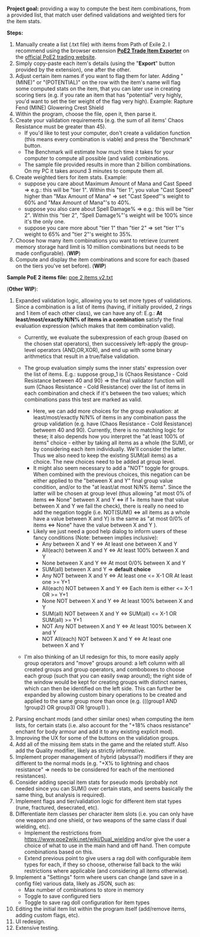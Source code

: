 ﻿**Project goal:** providing a way to compute the best item combinations, from a provided list, that match user defined validations and weighted tiers for the item stats.

**Steps:**
1. Manually create a list (.txt file) with items from Path of Exile 2. I recommend using the browser extension [**PoE2 Trade Item Exporter**](https://github.com/intGus/poe-trade2text) on the [official PoE2 trading website](https://www.pathofexile.com/trade2/search/poe2).
2. Simply copy-paste each item's details (using the "**Export**" button provided by the extension), one after the other.
3. Adjust certain item names if you want to flag them for later.
   Adding "(MINE)" or "(POTENTIAL)" on the row with the item's name will flag some computed stats on the item, that you can later use in creating scoring tiers (e.g. if you rate an item that has "potential" very highly, you'd want to set the tier weight of the flag very high).
   		Example: Rapture Fend (MINE) 
    			 Glowering Crest Shield
4. Within the program, choose the file, open it, then parse it.
5. Create your validation requirements (e.g. the sum of all items' Chaos Resistance must be greater than 45).
   - If you'd like to test your computer, don't create a validation function (this means every combination is viable) and press the "Benchmark" button.
   - The Benchmark will estimate how much time it takes for your computer to compute all possible (and valid) combinations.
   - The sample file provided results in more than 2 billion combinations. On my PC it takes around 3 minutes to compute them all.
7. Create weighted tiers for item stats.
   Example:
   	- suppose you care about Maximum Amount of Mana  and  Cast Speed => e.g.: this will be "tier 1". Within this "tier 1", you value "Cast Speed" higher than "Max Amount of Mana" => set "Cast Speed"'s weight to 60% and "Max Amount of Mana"'s to 40%.
	- suppose you also care about Spell Damage% => e.g.: this will be "tier 2". Within this "tier 2", "Spell Damage%"'s weight will be 100% since it's the only one.
 	- suppose you care more about "tier 1" than "tier 2" => set "tier 1"'s weight to 65% and "tier 2"'s weight to 35%.
8. Choose how many item combinations you want to retrieve (current memory storage hard limit is 10 million combinations but needs to be made configurable). (**WIP**)
9. Compute and display the item combinations and score for each (based on the tiers you've set before). (**WIP**)

**Sample PoE 2 items file:** [poe 2 items v2.txt](https://github.com/user-attachments/files/22846810/poe.2.items.v2.txt)

(**Other WIP**): 
1. Expanded validation logic, allowing you to set more types of validations. Since a combination is a list of items (having, if initially provided, 2 rings and 1 item of each other class), we can have any of:
   E.g.: **At least/most/exactly N/N% of items in a combination** satisfy the final evaluation expression (which makes that item combination valid).
   - Currently, we evaluate the subexpression of each group (based on the chosen stat operators), then successively left-apply the group-level operators (AND,OR,XOR), and end up with some binary arithmetics that result in a true/false validation.
   - The group evaluation simply sums the inner stats' expression over the list of items. E.g.: suppose group_1 is {Chaos Resistance - Cold Resistance between 40 and 90} => the final validator function will sum (Chaos Resistance - Cold Resistance) over the list of
     items in each combination and check if it's between the two values; which combinations pass this test are marked as valid.
     - Here, we can add more choices for the group evaluation: at least/most/exactly N/N% of items in any combination pass the group validation (e.g. have (Chaos Resistance - Cold Resistance) betweem 40 and 90). Currently, there is no matching logic for these; it also depends how you interpret the "at least 100% of items" choice - either by taking all items as a whole (the SUM), or by considering each item individually. We'll consider the latter. Thus we also need to keep the existing SUM(all items) as a choice. The new choices need to be added at group level.
     - It might also seem necessary to add a "NOT" toggle for groups. When combined with the previous choices, this negation can be either applied to the "between X and Y" final group value condition, and/or to the "at least/at most N/N% items". Since the latter will be chosen at group level (thus allowing "at most 0% of items <=> None" between X and Y <=> if 1+ items have that value between X and Y we fail the check), there is really no need to add the negation toggle (i.e. NOT(SUM() <=> all items as a whole have a value between X and Y) is the same as "at most 0/0% of items <=> None" have the value between X and Y ).
     - Likely we just need a good help dialog to inform users of these fancy conditions (Note: between implies inclusive):
	     - Any between X and Y <=> At least one between X and Y
	     - All(each) between X and Y <=> At least 100% between X and Y
       	 - None between X and Y <=> At most 0/0% between X and Y
	     - SUM(all) between X and Y => **default choice**
	     - Any NOT between X and Y <=> At least one <= X-1 OR At least one >= Y+1
	     - All(each) NOT between X and Y <=> Each item is either <= X-1 OR >= Y+1
         - None NOT between X and Y <=> At least 100% between X and Y
	     - SUM(all) NOT between X and Y <=> SUM(all) <= X-1 OR SUM(all) >= Y+1
	     - NOT Any NOT between X and Y <=> At least 100% between X and Y
	     - NOT All(each) NOT between X and Y <=> At least one between X and Y 
     
	- I'm also thinking of an UI redesign for this, to more easily apply group operators and "move" groups around: a left column with all created groups and group operators, and comboboxes to choose each group (such that you can easily swap around); the right side of the window would be kept for creating groups with distinct names, which can then be identified on the left side. This can further be expanded by allowing custom binary operations to be created and applied to the same group more than once (e.g. (((group1 AND !group2) OR group3) OR !group1) ).
2. Parsing enchant mods (and other similar ones) when computing the item lists, for certain stats (i.e. also account for the "+18% chaos resistance" enchant for body armour and add it to any existing explicit mod).
3. Improving the UX for some of the buttons on the validation groups.
4. Add all of the missing item stats in the game and the related stuff. Also add the Quality modifier, likely as strictly informative.
5. Implement proper management of hybrid (abyssal?) modifiers if they are different to the normal mods (e.g. "+X% to lightning and chaos resistance" => needs to be considered for each of the mentioned resistances).
6. Consider adding special item stats for pseudo mods (probably not needed since you can SUM() over certain stats, and seems basically the same thing, but analysis is required).
7. Implement flags and tier/validation logic for different item stat types (rune, fractured, desecrated, etc).
8. Differentiate item classes per character item slots (i.e. you can only have one weapon and one shield, or two weapons of the same class if dual wielding, etc).
    - Implement the restrictions from https://www.poe2wiki.net/wiki/Dual_wielding and/or give the user a choice of what to use in the main hand and off hand. Then compute combinations based on this.
    - Extend previous point to give users a rag doll with configurable item types for each, if they so choose, otherwise fall back to the wiki restrictions where applicable (and considering all items otherwise).
9. Implement a "Settings" form where users can change (and save in a config file) various data, likely as JSON, such as:
   - Max number of combinations to store in memory
   - Toggle to save configured tiers
   - Toggle to save rag doll configuration for item types
10. Editing the initial item list within the program itself (add/remove items, adding custom flags, etc).
11. UI redesign.
12. Extensive testing.

